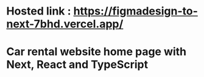 
# Hosted link : https://figmadesign-to-next-7bhd.vercel.app/
# Car rental website home page with Next, React and TypeScript
